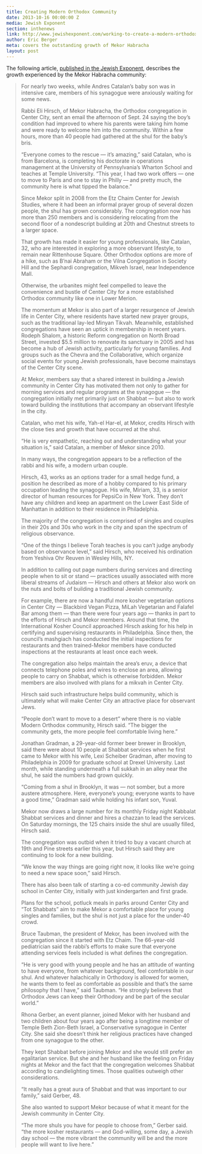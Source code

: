 ```yaml
---
title: Creating Modern Orthodox Community
date: 2013-10-16 00:00:00 Z
media: Jewish Exponent
section: inthenews
link: http://www.jewishexponent.com/working-to-create-a-modern-orthodox-community
author: Eric Berger
meta: covers the outstanding growth of Mekor Habracha
layout: post
---
```


The following article, [published in the Jewish Exponent](http://www.jewishexponent.com/working-to-create-a-modern-orthodox-community), describes the growth experienced by the Mekor Habracha community:

>For nearly two weeks, while Andres Catalan’s baby son was in intensive care, members of his synagogue were anxiously waiting for some news.
>
>Rabbi Eli Hirsch, of Mekor Habracha, the Orthodox congregation in Center City, sent an email the afternoon of Sept. 24 saying  the boy’s condition had improved to where his parents were taking him home and were ready to welcome him into the community. Within a few hours, more than 40 people had gathered at the shul for the baby’s bris.
>
>“Everyone comes to the rescue — it’s amazing,” said Catalan, who is from Bar­celona, is completing his doctorate in operations management at the University of Pennsylvania’s Wharton School and teaches at Temple University. “This year, I had two work offers — one to move to Paris and one to stay in Philly — and pretty much, the community here is what tipped the balance.”
>
>Since Mekor split in 2008 from the Etz Chaim Center for Jewish Studies, where it had been an informal prayer group of several dozen people, the shul has grown considerably. The congregation now has more than 250 members and is considering relocating from the second floor of a nondescript building at 20th and Chestnut streets to a larger space.
>
>That growth has made it easier for young professionals, like Catalan, 32, who are interested in exploring a more observant lifestyle, to remain near Rittenhouse Square. Other Orthodox options are more of a hike, such as B’nai Abraham or the Vilna Congregation in Society Hill and the Sephardi congregation, Mikveh Israel, near Independence Mall.
>
>Otherwise, the urbanites might feel compelled to leave the convenience and bustle of Center City for a more established Orthodox community like one in Lower Merion.
>
>The momentum at Mekor is also part of a larger resurgence of Jewish life in Center City, where residents have started new prayer groups, such as the traditional lay-led Minyan Tikvah. Meanwhile, established congregations have seen an uptick in membership in recent years. Rodeph Shalom, a historic Reform congregation on North Broad Street, invested $5.5 million to renovate its sanctuary in 2005 and has become a hub of Jewish activity, particularly for young families. And groups such as the Chevra and the Collaborative, which organize social events for young Jewish professionals, have become mainstays of the Center City scene.
>
>At Mekor, members say that a shared interest in building a Jewish community in Center City has motivated them not only to gather for morning services and regular programs at the synagogue — the congregation initially met primarily just on Shabbat — but also to work toward building the institutions that accompany an observant lifestyle in the city.
>
>Catalan, who met his wife, Yah-el Har-el, at Mekor, credits Hirsch with the close ties and growth that have occurred at the shul.
>
>“He is very empathetic, reaching out and understanding what your situation is,” said Catalan, a member of Mekor since 2010.
>
>In many ways, the congregation appears to be a reflection of the rabbi and his wife, a modern urban couple.
>
>Hirsch, 43, works as an options trader for a small hedge fund, a position he described as more of a hobby compared to his primary occupation leading the synagogue. His wife, Miriam, 33, is a senior director of human resources for PepsiCo in New York. They don’t have any children and keep an apartment on the Lower East Side of Manhattan in addition to their residence in Philadelphia.
>
>The majority of the congregation is comprised of singles and couples in their 20s and 30s who work in the city and span the spectrum of religious observance.
>
>“One of the things I believe Torah teaches is you can’t judge anybody based on observance level,” said Hirsch, who received his ordination from Yeshiva Ohr Reuven in Wesley Hills, NY.
>
>In addition to calling out page numbers during services and directing people when to sit or stand  — practices usually associated with more liberal streams of Judaism — Hirsch and others at Mekor also work on the nuts and bolts of building a traditional Jewish community.
>
>For example, there are now a handful more kosher vegetarian options in Center City — Blackbird Vegan Pizza, MiLah Vegetarian and Falafel Bar among them — than there were four years ago — thanks in part to the efforts of Hirsch and Mekor members. Around that time, the International Kosher Council approached Hirsch asking for his help in certifying and supervising restaurants in Philadelphia. Since then, the council’s mashgiach has conducted the initial
inspections for restaurants and then trained-Mekor members have conducted inspections at the restaurants at least once each week.
>
>The congregation also helps maintain the area’s eruv, a device that connects telephone poles and wires to enclose an area, allowing people to carry on Shabbat, which is otherwise forbidden. Mekor members are also involved with plans for a mikvah in Center City.
>
>Hirsch said such infrastructure helps build community, which is ultimately what will make Center City an attractive place for observant Jews.
>
>“People don’t want to move to a desert” where there is no viable Modern Orthodox community, Hirsch said. “The bigger the community gets, the more people feel comfortable living here.”
>
>Jonathan Gradman, a 29-year-old former beer brewer in Brooklyn, said there were about 10 people at Shabbat services when he first came to Mekor with his wife, Lexi Scheiber Gradman, after moving to Philadelphia in 2009 for graduate school at Drexel University. Last month, while standing underneath a full sukkah in an alley near the shul, he said the numbers had grown quickly.
>
>“Coming from a shul in Brooklyn, it was — not somber, but a more austere atmosphere. Here, everyone’s young; everyone wants to have a good time,” Gradman said while holding his infant son, Yuval.
>
>Mekor now draws a large number for its monthly Friday night Kabbalat Shabbat services and dinner and hires a chazzan to lead the services. On Saturday mornings, the 125 chairs inside the shul are usually filled, Hirsch said.
>
>The congregation was outbid when it tried to buy a vacant church at 19th and Pine streets earlier this year, but Hirsch said they are continuing to look for a new building.
>
>“We know the way things are going right now, it looks like we’re going to need a new space soon,” said Hirsch.
>
>There has also been talk of starting a co-ed community Jewish day school in Center City, initially with just kindergarten and first grade.
>
>Plans for the school, potluck meals in parks around Center City and “Tot Shabbats” aim to make Mekor a comfortable place for young singles and families, but the shul is not just a place for the under-40 crowd.
>
>Bruce Taubman, the president of Mekor, has been involved with the congregation since it started with Etz Chaim. The 66-year-old pediatrician said the rabbi’s efforts to make sure that everyone attending services feels included is what defines the congregation.
>
>“He is very good with young people and he has an attitude of wanting to have everyone, from whatever background, feel comfortable in our shul. And whatever halachically in Orthodoxy is allowed for women, he wants them to feel as comfortable as possible and that’s the same philosophy that I have,” said Taubman. “He strongly believes that Orthodox Jews can keep their Orthodoxy and be part of the secular world.”
>
>Rhona Gerber, an event planner, joined Mekor with her husband and two children about four years ago after being a longtime member of Temple Beth Zion-Beth Israel, a Conservative synagogue in Center City. She said she doesn’t think her religious practices have changed from one synagogue to the other.
>
>They kept Shabbat before joining Mekor and she would still prefer an egalitarian service. But she and her husband like the feeling on Friday nights at Me­kor and the fact that the congregation welcomes Shabbat according to candlelighting times. Those qualities outweigh other considerations.
>
>“It really has a great aura of Shabbat and that was important to our family,” said Gerber, 48.
>
>She also wanted to support Mekor because of what it meant for the Jewish community in Center City.
>
>“The more shuls you have for people to choose from,” Gerber said. “the more kosher restaurants — and God-willing, some day, a Jewish day school — the more vibrant the community will be and the more people will want to live here.”
